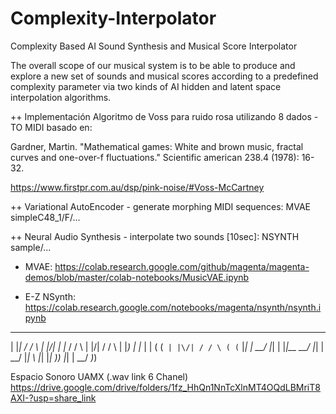 # Complexity-Interpolator

Complexity Based AI Sound Synthesis and Musical Score Interpolator

The overall scope of our musical system is to be able to produce and explore a new set of sounds
and musical scores according to a predefined complexity parameter via two kinds of AI hidden and
latent space interpolation algorithms.

++ Implementación Algoritmo de Voss para ruido rosa utilizando 8 dados - TO MIDI basado en: 

Gardner, Martin. "Mathematical games: White and brown music, fractal curves and one-over-f fluctuations." Scientific american 238.4 (1978): 16-32.

https://www.firstpr.com.au/dsp/pink-noise/#Voss-McCartney


++ Variational AutoEncoder - generate morphing MIDI sequences: MVAE simpleC48_1/F/...

++ Neural Audio Synthesis - interpolate two sounds [10sec]: NSYNTH sample/...

* MVAE: https://colab.research.google.com/github/magenta/magenta-demos/blob/master/colab-notebooks/MusicVAE.ipynb

* E-Z NSynth: https://colab.research.google.com/notebooks/magenta/nsynth/nsynth.ipynb


 _     ___   _      ____  ___   _      ___   ___   ____  _   __   _      ___   __  
| |_| / / \ | |\/| | |_  / / \ | |\/| / / \ | |_) | |_  | | ( (` | |\/| / / \ ( (` 
|_| | \_\_/ |_|  | |_|__ \_\_/ |_|  | \_\_/ |_| \ |_|   |_| _)_) |_|  | \_\_/ _)_)

Espacio Sonoro UAMX (.wav link 6 Chanel)
https://drive.google.com/drive/folders/1fz_HhQn1NnTcXlnMT4OQdLBMriT8AXI-?usp=share_link
